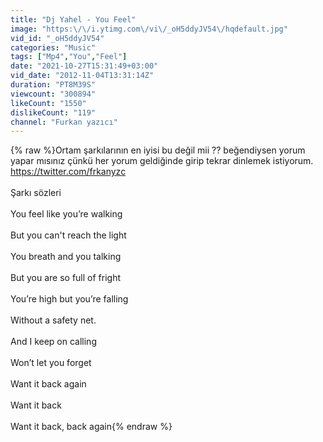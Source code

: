 ```yaml
---
title: "Dj Yahel - You Feel"
image: "https:\/\/i.ytimg.com\/vi\/_oH5ddyJV54\/hqdefault.jpg"
vid_id: "_oH5ddyJV54"
categories: "Music"
tags: ["Mp4","You","Feel"]
date: "2021-10-27T15:31:49+03:00"
vid_date: "2012-11-04T13:31:14Z"
duration: "PT8M39S"
viewcount: "300894"
likeCount: "1550"
dislikeCount: "119"
channel: "Furkan yazıcı"
---
```

{% raw %}Ortam şarkılarının en iyisi bu değil mii ??  beğendiysen yorum yapar mısınız çünkü her yorum geldiğinde girip tekrar dinlemek istiyorum.<br /><a rel="nofollow" target="blank" href="https://twitter.com/frkanyzc">https://twitter.com/frkanyzc</a><br /><br />Şarkı sözleri<br /><br />You feel like you’re walking<br /><br />But you can't reach the light<br /><br />You breath and you talking<br /><br />But you are so full of fright<br /><br />You’re high but you’re falling<br /><br />Without a safety net.<br /><br />And I keep on calling<br /><br />Won’t let you forget<br /><br />Want it back again<br /><br />Want it back<br /><br />Want it back, back again{% endraw %}
